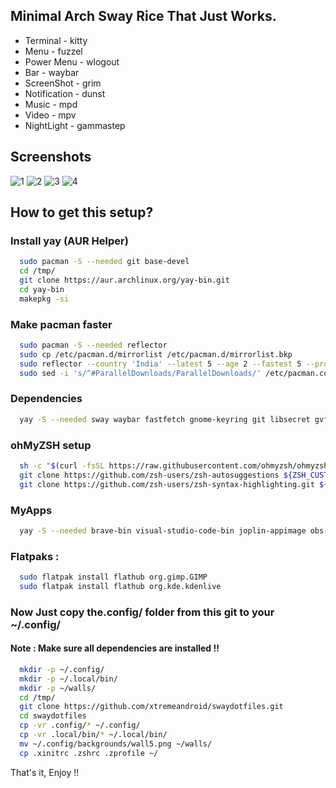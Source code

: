 ## Minimal Arch Sway Rice That Just Works.

* Terminal - kitty
* Menu - fuzzel
* Power Menu - wlogout
* Bar - waybar
* ScreenShot - grim
* Notification - dunst
* Music - mpd
* Video - mpv
* NightLight - gammastep

## Screenshots
![1](https://github.com/xtremeandroid/swaydotfiles/assets/62198074/e66760c5-2273-4899-afa3-0f4558a22524)
![2](https://github.com/xtremeandroid/swaydotfiles/assets/62198074/66ac7b41-d76f-4238-b9a6-c5bf10afaa5d)
![3](https://github.com/xtremeandroid/swaydotfiles/assets/62198074/01d5fc48-c43d-4aad-98b4-b74d775bf857)
![4](https://github.com/xtremeandroid/swaydotfiles/assets/62198074/7d0b98cc-7802-423d-84a0-0d9d15dd5150)

## How to get this setup?

### Install yay (AUR Helper)

```bash
  sudo pacman -S --needed git base-devel
  cd /tmp/
  git clone https://aur.archlinux.org/yay-bin.git
  cd yay-bin
  makepkg -si
```
### Make pacman faster
```bash
  sudo pacman -S --needed reflector
  sudo cp /etc/pacman.d/mirrorlist /etc/pacman.d/mirrorlist.bkp
  sudo reflector --country 'India' --latest 5 --age 2 --fastest 5 --protocol https --sort rate --save /etc/pacman.d/mirrorlist
  sudo sed -i 's/^#ParallelDownloads/ParallelDownloads/' /etc/pacman.conf
```




### Dependencies

```bash
  yay -S --needed sway waybar fastfetch gnome-keyring git libsecret gvfs-mtp papirus-icon-theme autotiling qogir-gtk-theme zsh kitty wlogout swaylock-effects polkit-gnome sddm-git thunar thunar-archive-plugin file-roller p7zip pavucontrol brightnessctl lxappearance xdg-user-dirs dunst swww-git swayidle qogir-icon-theme grim ttf-font-awesome-5 otf-font-awesome-5 xorg-xwayland mpd mpc ncmpcpp firefox ttf-dejavu inter-font fuzzel bluez bluez-utils blueman network-manager-applet xdg-desktop-portal-wlr vim nano htop
```

### ohMyZSH setup

```bash
  sh -c "$(curl -fsSL https://raw.githubusercontent.com/ohmyzsh/ohmyzsh/master/tools/install.sh)"
  git clone https://github.com/zsh-users/zsh-autosuggestions ${ZSH_CUSTOM:-~/.oh-my-zsh/custom}/plugins/zsh-autosuggestions
  git clone https://github.com/zsh-users/zsh-syntax-highlighting.git ${ZSH_CUSTOM:-~/.oh-my-zsh/custom}/plugins/zsh-syntax-highlighting
```

### MyApps

```bash
  yay -S --needed brave-bin visual-studio-code-bin joplin-appimage obs-studio google-chrome qbittorrent gammastep mpv-git flatpak aria2 yt-dlp radeontop libva-mesa-driver libva-vdpau-driver-vp9-git droidcam-obs-plugin ff2mpv-native-messaging-host-git zenmonitor3-git geekbench auto-cpufreq openssh nodejs-lts-hydrogen npm python flatseal tk python-pip ytfzf ueberzugpp fzf
```

### Flatpaks : 

```bash
  sudo flatpak install flathub org.gimp.GIMP
  sudo flatpak install flathub org.kde.kdenlive
```

### Now Just copy the.config/ folder from this git to your ~/.config/

#### Note : Make sure all dependencies are installed !!
```bash
  mkdir -p ~/.config/
  mkdir -p ~/.local/bin/
  mkdir -p ~/walls/
  cd /tmp/
  git clone https://github.com/xtremeandroid/swaydotfiles.git
  cd swaydotfiles
  cp -vr .config/* ~/.config/
  cp -vr .local/bin/* ~/.local/bin/
  mv ~/.config/backgrounds/wall5.png ~/walls/
  cp .xinitrc .zshrc .zprofile ~/
```

That's it, Enjoy !!


